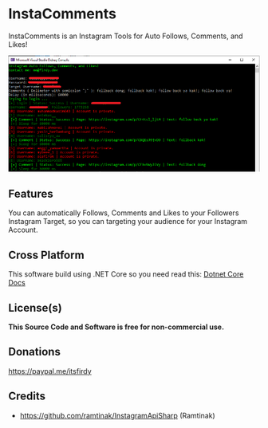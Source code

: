 # InstaComments
InstaComments is an Instagram Tools for Auto Follows, Comments, and Likes!

![Screenshoot](Images/Screenshoot.png)

## Features
You can automatically Follows, Comments and Likes to your Followers Instagram Target, so you can targeting your audience for your Instagram Account.

## Cross Platform
This software build using .NET Core so you need read this: [Dotnet Core Docs](https://docs.microsoft.com/en-us/dotnet/core/deploying/)

## License(s)
<b>This Source Code and Software is free for non-commercial use.</b>

## Donations
https://paypal.me/itsfirdy

## Credits
- https://github.com/ramtinak/InstagramApiSharp (Ramtinak)

